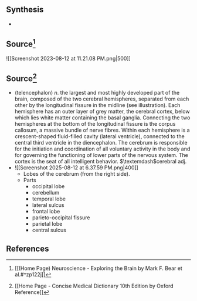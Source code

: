 ## Synthesis
- 
## Source[^1]
![[Screenshot 2023-08-12 at 11.21.08 PM.png|500]]
## Source[^2]
- (telencephalon) $n$. the largest and most highly developed part of the brain, composed of the two cerebral hemispheres, separated from each other by the longitudinal fissure in the midline (see illustration). Each hemisphere has an outer layer of grey matter, the cerebral cortex, below which lies white matter containing the basal ganglia. Connecting the two hemispheres at the bottom of the longitudinal fissure is the corpus callosum, a massive bundle of nerve fibres. Within each hemisphere is a crescent-shaped fluid-filled cavity (lateral ventricle), connected to the central third ventricle in the diencephalon. The cerebrum is responsible for the initiation and coordination of all voluntary activity in the body and for governing the functioning of lower parts of the nervous system. The cortex is the seat of all intelligent behavior. $\textemdash$cerebral adj.
- ![[Screenshot 2025-08-12 at 6.37.59 PM.png|400]]
	- Lobes of the cerebrum (from the right side).
	- Parts
		- occipital lobe
		- cerebellum
		- temporal lobe
		- lateral sulcus
		- frontal lobe
		- parieto-occipital fissure
		- parietal lobe
		- central sulcus
## References

[^1]: [[(Home Page) Neuroscience - Exploring the Brain by Mark F. Bear et al.#^zp122j]]
[^2]: [[Home Page - Concise Medical Dictionary 10th Edition by Oxford Reference]]